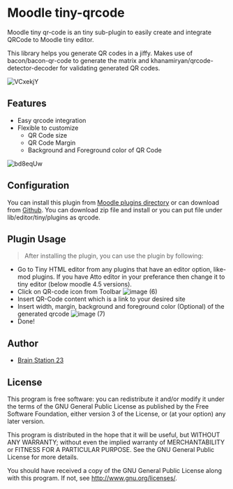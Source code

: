 # Moodle tiny-qrcode

Moodle tiny qr-code is an tiny sub-plugin to easily create and integrate QRCode to Moodle tiny editor.

This library helps you generate QR codes in a jiffy. Makes use of bacon/bacon-qr-code to generate the matrix and khanamiryan/qrcode-detector-decoder for validating generated QR codes.


![VCxekjY](https://github.com/user-attachments/assets/56756ef2-a11a-4c2a-abc4-9ea2c56415ef)


## Features
- Easy qrcode integration
- Flexible to customize
  - QR Code size
  - QR Code Margin
  - Background and Foreground color of QR Code

![bd8eqUw](https://github.com/user-attachments/assets/2f2b51f4-cd9a-47ab-aad4-77d9a2de4ae9)


## Configuration

You can install this plugin from [Moodle plugins directory](https://moodle.org/plugins) or can download from [Github](https://github.com/eLearning-BS23/moodle-tiny_qrcode).
You can download zip file and install or you can put file under lib/editor/tiny/plugins as qrcode. 

## Plugin Usage
> After installing the plugin, you can use the plugin by following:

- Go to Tiny HTML editor from any plugins that have an editor option, like- mod plugins. If you have Atto editor in your preferance then change it to tiny editor (below moodle 4.5 versions). 
- Click on QR-code icon from Toolbar
  ![image (6)](https://github.com/user-attachments/assets/7fc87e56-72fb-44bd-80de-73ed996be1d4)
- Insert QR-Code content which is a link to your desired site
- Insert width, margin, background and foreground color (Optional) of the generated qrcode
  ![image (7)](https://github.com/user-attachments/assets/cd607a66-06e4-4f14-938c-9ac834b36837)
- Done!

## Author
- [Brain Station 23](https://brainstation-23.com/)

## License

This program is free software: you can redistribute it and/or modify it under
the terms of the GNU General Public License as published by the Free Software
Foundation, either version 3 of the License, or (at your option) any later
version.

This program is distributed in the hope that it will be useful, but WITHOUT ANY
WARRANTY; without even the implied warranty of MERCHANTABILITY or FITNESS FOR A
PARTICULAR PURPOSE.  See the GNU General Public License for more details.

You should have received a copy of the GNU General Public License along with
this program.  If not, see <http://www.gnu.org/licenses/>.
